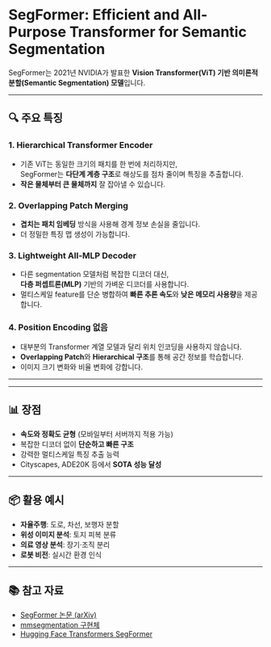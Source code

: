 # SegFormer: Efficient and All-Purpose Transformer for Semantic Segmentation

SegFormer는 2021년 NVIDIA가 발표한 **Vision Transformer(ViT) 기반 의미론적 분할(Semantic Segmentation) 모델**입니다.

---

## 🔍 주요 특징

### 1. Hierarchical Transformer Encoder
- 기존 ViT는 동일한 크기의 패치를 한 번에 처리하지만,  
  SegFormer는 **다단계 계층 구조**로 해상도를 점차 줄이며 특징을 추출합니다.
- **작은 물체부터 큰 물체까지** 잘 잡아낼 수 있습니다.

### 2. Overlapping Patch Merging
- **겹치는 패치 임베딩** 방식을 사용해 경계 정보 손실을 줄입니다.
- 더 정밀한 특징 맵 생성이 가능합니다.

### 3. Lightweight All-MLP Decoder
- 다른 segmentation 모델처럼 복잡한 디코더 대신,  
  **다층 퍼셉트론(MLP)** 기반의 가벼운 디코더를 사용합니다.
- 멀티스케일 feature를 단순 병합하여 **빠른 추론 속도**와 **낮은 메모리 사용량**을 제공합니다.

### 4. Position Encoding 없음
- 대부분의 Transformer 계열 모델과 달리 위치 인코딩을 사용하지 않습니다.
- **Overlapping Patch**와 **Hierarchical 구조**를 통해 공간 정보를 학습합니다.
- 이미지 크기 변화와 비율 변화에 강합니다.

---


---

## 📊 장점
- **속도와 정확도 균형** (모바일부터 서버까지 적용 가능)
- 복잡한 디코더 없이 **단순하고 빠른 구조**
- 강력한 멀티스케일 특징 추출 능력
- Cityscapes, ADE20K 등에서 **SOTA 성능 달성**

---

## 📦 활용 예시
- **자율주행**: 도로, 차선, 보행자 분할
- **위성 이미지 분석**: 토지 피복 분류
- **의료 영상 분석**: 장기·조직 분리
- **로봇 비전**: 실시간 환경 인식

---

## 📚 참고 자료
- [SegFormer 논문 (arXiv)](https://arxiv.org/abs/2105.15203)
- [mmsegmentation 구현체](https://github.com/open-mmlab/mmsegmentation)
- [Hugging Face Transformers SegFormer](https://huggingface.co/docs/transformers/model_doc/segformer)


